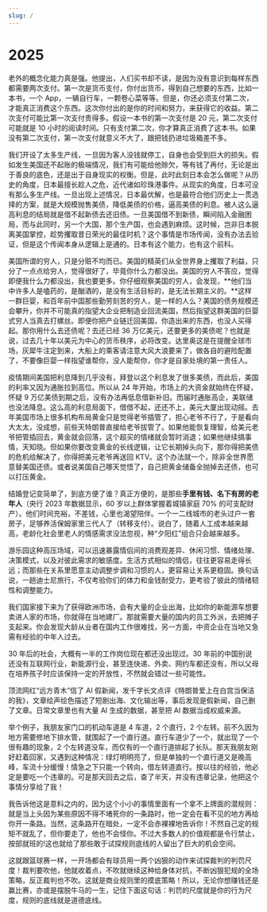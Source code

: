 ```yaml
---
slug: /
---
```


# 2025

老外的概念化能力真是强。他提出，人们买书却不读，是因为没有意识到每样东西都需要两次支付。第一次是货币支付，你付出货币，得到自己想要的东西，比如一本书，一个 App，一辆自行车，一颗卷心菜等等。但是，你还必须支付第二次，才能真正消费这个东西。这次你付出的是你的时间和努力，来获得它的收益。第二次支付可能比第一次支付贵得多。假设一本书的第一次支付是 20 元，第二次支付可能就是 10 小时的阅读时间。只有支付第二次，你才算真正消费了这本书。如果没有第二次支付，第一次支付就意义不大了，跟把钱扔进垃圾箱差不多。

我们开设了太多生产线，一旦因为客人没钱就停工，自身也会受到巨大的损失。假如发生美国还不起账的极端情况，我们有可能给他赊欠，等有钱了再付，无论是出于善良的底色，还是出于自身现实的权衡。但是，此时此刻日本会怎么做呢？从历史的角度，日本最擅长趁人之危，近代诸如珍珠港事件。从现实的角度，日本可没有那么多生产线。一旦出现上述情况，日本最优解，也是最符合他们历史上一贯选择的方案，就是大规模抛售美债，降低美债的价格，逼高美债的利息。被人这么逼高利息的结局就是借不起新债去还旧债。一旦美国借不到新债，瞬间陷入金融困局，而与此同时，另一个大国，那个生产国，也会遇到麻烦。这时候，岂非日本脱离美国掌控，趁势攫取昔日荣光的最佳时机？这个事情是市场传闻，没有办法去验证，但是这个传闻本身从逻辑上是通的。日本有这个能力，也有这个前科。

美国所谓的穷人，只是分赃不均而已。美国的精英们从全世界身上攫取了利益，只分了一点点给穷人，觉得很好了，毕竟你什么力都没出。美国的穷人不答应，觉得即便我什么力都没出，我也要更多。你仔细观察美国的穷人，会发现，**他们当中许多人是嗑药的，是酗酒的，是没有生活目标的，是无法长期主义的。**这样一群巨婴，和百年前中国那些勤劳刻苦的穷人，是一样的人么？美国的债务规模还会攀升，你并不可能真的指望大企业把制造业回流美国，然后指望这群美国的巨婴式穷人当真去打螺丝。即便你把产业链迁回美国，你造出来的东西，也没人买得起。那你用什么去还债呢？去还已经 36 万亿美元，还要更多的美债呢？也就是说，过去几十年以美元为中心的货币秩序，必将改变。达里奥这是在提醒全球市场，灰犀牛注定到来，大船上的乘客请注意大风大浪要来了，做各自的避险配置了，不要像巨婴一样指望谁帮你，没人能帮你，你才是自家处境的第一责任人。

疫情期间美国把利息降到几乎没有，拜登以这个利息发了很多美债，而此后，美国的利率又因为通胀拉到高位。所以从 24 年开始，市场上的大资金就始终在怀疑，怀疑 9 万亿美债到期之后，没有办法再低息借新补旧。而届时通胀高企，美联储也没法降息。这么高的利息局面下，借借不起，还还不上，美元大厦出现动摇。去年美国市场上很多机构布局黄金只是觉得老爷插管了，担心老爷不行了，于是看向大太太，没成想，前些天特朗普直接给老爷拔管了。如果他能恢复理智，给美元老爷把管插回去，黄金就会回落，这个超买的情绪就会暂时消退；如果他继续搞事情，天知晓。但如果你要改变黄金的长线逻辑，让它长期掉头向下，那你得把美债的危机给解决了，你得把美元老爷再送回 KTV。这个办法就一个，除非全世界愿意替美国还债。或者说美国自己哪天觉悟了，自己把黄金储备全抛掉去还债，也可以打压黄金。

结婚登记变简单了，到底方便了谁？真正方便的，是那些**手里有钱、名下有房的老年人**（央行 2023 年数据显示，60 岁以上群体掌握着城镇家庭 70% 的可支配财产）。他们时间充裕，不差钱，心里也渴望陪伴。一个一二线城市的老头过户一套房子，足够养活保姆家里三代人了（转移支付）。说白了，随着人工成本越来越高，老龄化社会里老人的情感需求没法忽视，种“夕阳红”组合只会越来越多。

游乐园这种高压场域，可以迅速暴露情侣间的消费观差异、休闲习惯、情绪处理、决策模式，以及对彼此需求的敏感度。生活方式相似的情侣，往往更容易走得长远；而那些在关系里愿意主动调整步调和习惯的人，更容易让关系更稳固。换句话说，一趟迪士尼旅行，不仅考验你们的体力和金钱耐受力，更考验了彼此的情绪韧性和调整能力。

我们国家接下来为了获得欧洲市场，会有大量的企业出海，比如你的新能源车想要卖进人家的市场，你就得在当地建厂。那就需要大量的国内的员工外派，去把摊子支起来。你会发现大龄从业者在国内工作很难找，另一方面，中资企业在当地又急需有经验的中年人过去。

30 年后的社会，大概有一半的工作岗位现在都还没出现过。30 年前的中国别说还没有互联网行业，新能源行业，甚至连快递、外卖、网约车都还没有，所以父母在培养孩子时应该保持一定的开放性，不然就会错过一些可能性。

顶流网红“远方青木”信了 AI 假新闻，发千字长文点评《特朗普爱上在白宫当保洁的我》，文章绘声绘色描述了短剧出海、文化输出等，事后发现是假新闻，自己删了文章。日常文章里也有大量 AI 生成的数据，甚至把 AI 数据当成权威来源。

举个例子，我朋友家门口的机动车道是 4 车道，2 个直行，2 个左转。前不久因为地方需要修地下排水管，就围起了一个直行道。直行车道少了一个，就出现了一个很有趣的现象，2 个左转道没车，而仅有的一个直行道排起了长队。那天我朋友刚好赶着回家，又遇到这种情况：绿灯明明亮了，但是单独的一个直行道又是晚高峰，车流十分缓慢！情急之下只能一个转向，借左转道直行。按以往的经验，他必定是要吃一个违章的。可是那天回去之后，查了半天，并没有违章记录，他把这个事情分享给了我！

我告诉他这是意料之内的，因为这个小小的事情里面有一个拿不上牌面的潜规则：就是当上头因为某些原因不得不堵死你的一条路时，他一定会在看不见的地方再给你开一条路。当然，这条路开在暗处，一定不会赤裸裸地告诉你！不然自己定的规矩不就乱了，但你要走了，他也不会怪你。不过大多数人的价值观都是令行禁止，按部就班的!这也就给了那些敢于试探规则底线的人留出了巨大的机会空间。

这就跟篮球赛一样，一开场都会有球员用一两个凶狠的动作来试探裁判的判罚尺度！裁判要吹他，他就收着点，不吹就继续这种给身体对抗，不断凶狠犯规的全场策略，反正裁判也不吹。这就是商业规则里的摸底策略！所以，无论你想赚钱还是赢比赛，亦或是摆脱牛马的一生，记住下面这句话：判罚的尺度就是你的行为尺度，规则的底线就是道德底线。

